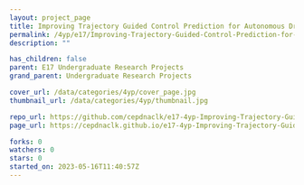 ```yaml
---
layout: project_page
title: Improving Trajectory Guided Control Prediction for Autonomous Driving
permalink: /4yp/e17/Improving-Trajectory-Guided-Control-Prediction-for-Autonomous-Driving/
description: ""

has_children: false
parent: E17 Undergraduate Research Projects
grand_parent: Undergraduate Research Projects

cover_url: /data/categories/4yp/cover_page.jpg
thumbnail_url: /data/categories/4yp/thumbnail.jpg

repo_url: https://github.com/cepdnaclk/e17-4yp-Improving-Trajectory-Guided-Control-Prediction-for-Autonomous-Driving
page_url: https://cepdnaclk.github.io/e17-4yp-Improving-Trajectory-Guided-Control-Prediction-for-Autonomous-Driving

forks: 0
watchers: 0
stars: 0
started_on: 2023-05-16T11:40:57Z
---
```



